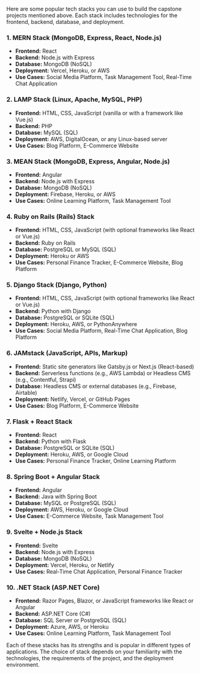 Here are some popular tech stacks you can use to build the capstone projects mentioned above. Each stack includes technologies for the frontend, backend, database, and deployment.

### **1. MERN Stack (MongoDB, Express, React, Node.js)**
- **Frontend:** React
- **Backend:** Node.js with Express
- **Database:** MongoDB (NoSQL)
- **Deployment:** Vercel, Heroku, or AWS
- **Use Cases:** Social Media Platform, Task Management Tool, Real-Time Chat Application

### **2. LAMP Stack (Linux, Apache, MySQL, PHP)**
- **Frontend:** HTML, CSS, JavaScript (vanilla or with a framework like Vue.js)
- **Backend:** PHP
- **Database:** MySQL (SQL)
- **Deployment:** AWS, DigitalOcean, or any Linux-based server
- **Use Cases:** Blog Platform, E-Commerce Website

### **3. MEAN Stack (MongoDB, Express, Angular, Node.js)**
- **Frontend:** Angular
- **Backend:** Node.js with Express
- **Database:** MongoDB (NoSQL)
- **Deployment:** Firebase, Heroku, or AWS
- **Use Cases:** Online Learning Platform, Task Management Tool

### **4. Ruby on Rails (Rails) Stack**
- **Frontend:** HTML, CSS, JavaScript (with optional frameworks like React or Vue.js)
- **Backend:** Ruby on Rails
- **Database:** PostgreSQL or MySQL (SQL)
- **Deployment:** Heroku or AWS
- **Use Cases:** Personal Finance Tracker, E-Commerce Website, Blog Platform

### **5. Django Stack (Django, Python)**
- **Frontend:** HTML, CSS, JavaScript (with optional frameworks like React or Vue.js)
- **Backend:** Python with Django
- **Database:** PostgreSQL or SQLite (SQL)
- **Deployment:** Heroku, AWS, or PythonAnywhere
- **Use Cases:** Social Media Platform, Real-Time Chat Application, Blog Platform

### **6. JAMstack (JavaScript, APIs, Markup)**
- **Frontend:** Static site generators like Gatsby.js or Next.js (React-based)
- **Backend:** Serverless functions (e.g., AWS Lambda) or Headless CMS (e.g., Contentful, Strapi)
- **Database:** Headless CMS or external databases (e.g., Firebase, Airtable)
- **Deployment:** Netlify, Vercel, or GitHub Pages
- **Use Cases:** Blog Platform, E-Commerce Website

### **7. Flask + React Stack**
- **Frontend:** React
- **Backend:** Python with Flask
- **Database:** PostgreSQL or SQLite (SQL)
- **Deployment:** Heroku, AWS, or Google Cloud
- **Use Cases:** Personal Finance Tracker, Online Learning Platform

### **8. Spring Boot + Angular Stack**
- **Frontend:** Angular
- **Backend:** Java with Spring Boot
- **Database:** MySQL or PostgreSQL (SQL)
- **Deployment:** AWS, Heroku, or Google Cloud
- **Use Cases:** E-Commerce Website, Task Management Tool

### **9. Svelte + Node.js Stack**
- **Frontend:** Svelte
- **Backend:** Node.js with Express
- **Database:** MongoDB (NoSQL)
- **Deployment:** Vercel, Heroku, or Netlify
- **Use Cases:** Real-Time Chat Application, Personal Finance Tracker

### **10. .NET Stack (ASP.NET Core)**
- **Frontend:** Razor Pages, Blazor, or JavaScript frameworks like React or Angular
- **Backend:** ASP.NET Core (C#)
- **Database:** SQL Server or PostgreSQL (SQL)
- **Deployment:** Azure, AWS, or Heroku
- **Use Cases:** Online Learning Platform, Task Management Tool

Each of these stacks has its strengths and is popular in different types of applications. The choice of stack depends on your familiarity with the technologies, the requirements of the project, and the deployment environment.